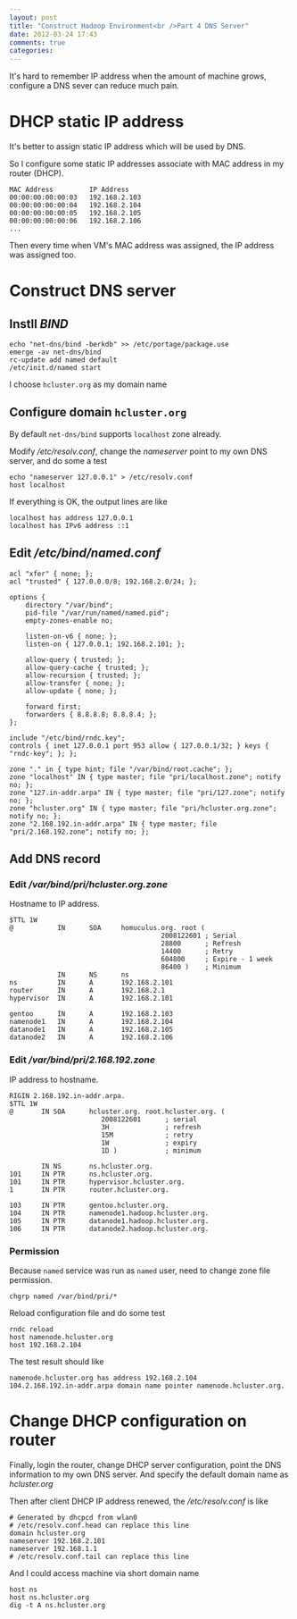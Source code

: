 ```yaml
---
layout: post
title: "Construct Hadoop Environment<br />Part 4 DNS Server"
date: 2012-03-24 17:43
comments: true
categories: 
---
```

It's hard to remember IP address when the amount of machine grows, configure a DNS sever can reduce much pain.

# DHCP static IP address
It's better to assign static IP address which will be used by DNS. 

So I configure some static IP addresses associate with MAC address in my router (DHCP).

```
MAC Address         IP Address
00:00:00:00:00:03   192.168.2.103
00:00:00:00:00:04   192.168.2.104
00:00:00:00:00:05   192.168.2.105
00:00:00:00:00:06   192.168.2.106
...
```
Then every time when VM's MAC address was assigned, the IP address was assigned too.

# Construct DNS server
## Instll _BIND_
```
echo "net-dns/bind -berkdb" >> /etc/portage/package.use
emerge -av net-dns/bind
rc-update add named default
/etc/init.d/named start
```
I choose `hcluster.org` as my domain name

## Configure domain `hcluster.org`
By default `net-dns/bind` supports `localhost` zone already.

Modify _/etc/resolv.conf_, change the _nameserver_ point to my own DNS server, and do some a test
```
echo "nameserver 127.0.0.1" > /etc/resolv.conf
host localhost
```
If everything is OK, the output lines are like
```
localhost has address 127.0.0.1
localhost has IPv6 address ::1
```

## Edit _/etc/bind/named.conf_
```
acl "xfer" { none; };
acl "trusted" { 127.0.0.0/8; 192.168.2.0/24; };

options {
    directory "/var/bind";
    pid-file "/var/run/named/named.pid";
    empty-zones-enable no;

    listen-on-v6 { none; };
    listen-on { 127.0.0.1; 192.168.2.101; };

    allow-query { trusted; };
    allow-query-cache { trusted; };
    allow-recursion { trusted; };
    allow-transfer { none; };
    allow-update { none; };

    forward first;
    forwarders { 8.8.8.8; 8.8.8.4; };
};

include "/etc/bind/rndc.key";
controls { inet 127.0.0.1 port 953 allow { 127.0.0.1/32; } keys { "rndc-key"; }; };

zone "." in { type hint; file "/var/bind/root.cache"; };
zone "localhost" IN { type master; file "pri/localhost.zone"; notify no; };
zone "127.in-addr.arpa" IN { type master; file "pri/127.zone"; notify no; };
zone "hcluster.org" IN { type master; file "pri/hcluster.org.zone"; notify no; };
zone "2.168.192.in-addr.arpa" IN { type master; file "pri/2.168.192.zone"; notify no; };
```

## Add DNS record
### Edit _/var/bind/pri/hcluster.org.zone_
Hostname to IP address.
```
$TTL 1W
@           IN      SOA     homuculus.org. root (
                                      2008122601 ; Serial
                                      28800      ; Refresh
                                      14400      ; Retry
                                      604800     ; Expire - 1 week
                                      86400 )    ; Minimum
            IN      NS      ns
ns          IN      A       192.168.2.101
router      IN      A       192.168.2.1
hypervisor  IN      A       192.168.2.101

gentoo      IN      A       192.168.2.103
namenode1   IN      A       192.168.2.104
datanode1   IN      A       192.168.2.105
datanode2   IN      A       192.168.2.106
```

### Edit _/var/bind/pri/2.168.192.zone_
IP address to hostname.
```
RIGIN 2.168.192.in-addr.arpa.
$TTL 1W
@       IN SOA      hcluster.org. root.hcluster.org. (
                       2008122601      ; serial
                       3H              ; refresh
                       15M             ; retry
                       1W              ; expiry
                       1D )            ; minimum

        IN NS       ns.hcluster.org.
101     IN PTR      ns.hcluster.org.
101     IN PTR      hypervisor.hcluster.org.
1       IN PTR      router.hcluster.org.

103     IN PTR      gentoo.hcluster.org.
104     IN PTR      namenode1.hadoop.hcluster.org.
105     IN PTR      datanode1.hadoop.hcluster.org.     
106     IN PTR      datanode2.hadoop.hcluster.org.

```

### Permission
Because `named` service was run as `named` user, need to change zone file permission.
```
chgrp named /var/bind/pri/*
```
Reload configuration file and do some test
```
rndc reload
host namenode.hcluster.org
host 192.168.2.104
```
The test result should like
```
namenode.hcluster.org has address 192.168.2.104
104.2.168.192.in-addr.arpa domain name pointer namenode.hcluster.org.
```

# Change DHCP configuration on router
Finally, login the router, change DHCP server configuration, point the DNS information to my own DNS server. And specify the default domain name as _hcluster.org_

Then after client DHCP IP address renewed, the _/etc/resolv.conf_ is like
```
# Generated by dhcpcd from wlan0
# /etc/resolv.conf.head can replace this line
domain hcluster.org
nameserver 192.168.2.101
nameserver 192.168.1.1
# /etc/resolv.conf.tail can replace this line
```
And I could access machine via short domain name
```
host ns
host ns.hcluster.org
dig -t A ns.hcluster.org
```

